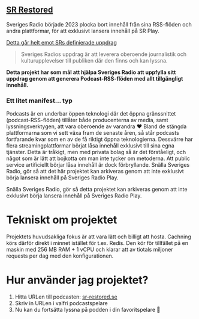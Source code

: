 ## [SR Restored](https://sr-restored.se)

Sveriges Radio började 2023 plocka bort innehåll från sina RSS-flöden och andra plattformar, för att exklusivt lansera innehåll på SR Play.

[Detta går helt emot SRs definierade uppdrag](https://sverigesradio.se/artikel/vart-uppdrag)

> Sveriges Radios uppdrag är att leverera oberoende journalistik och kulturupplevelser till publiken där den finns och kan lyssna.

**Detta projekt har som mål att hjälpa Sveriges Radio att uppfylla sitt uppdrag genom att generera Podcast-RSS-flöden med allt tillgängligt innehåll.**

### Ett litet manifest... typ

Podcasts är en underbar öppen teknologi där det öppna gränssnittet (podcast-RSS-flöden) tillåter både producenterna av media, samt lyssningsverktygen, att vara oberoende av varandra ❤️ Bland de stängda plattformarna som vi sett växa fram de senaste åren, så står podcasts fortfarande kvar som en av de få riktigt öppna teknologierna. Dessvärre har flera streamingplattformar börjat låsa innehåll exklusivt till sina egna tjänster. Detta är tråkigt, men med privata bolag så är det förståeligt, och något som är lätt att bojkotta om man inte tycker om metoderna. Att public service artificiellt börjar låsa innehåll är dock förbryllande. Snälla Sveriges Radio, gör så att det här projektet kan arkiveras genom att inte exklusivt börja lansera innehåll på Sveriges Radio Play.

Snälla Sveriges Radio, gör så detta projektet kan arkiveras genom att inte exklusivt börja lansera innehåll på Sveriges Radio Play.

# Tekniskt om projektet

Projektets huvudsakliga fokus är att vara lätt och billigt att hosta. Cachning körs därför direkt i minnet istället för t.ex. Redis. Den kör för tillfället på en maskin med 256 MB RAM + 1 vCPU och klarar att av tiotals miljoner requests per dag med den konfigurationen.

# Hur använder jag projektet?

1. Hitta URLen till podcasten: [sr-restored.se](https://sr-restored.se)
2. Skriv in URLen i valfri podcastspelare
3. Nu kan du fortsätta lyssna på podden i din favoritspelare 🎉
